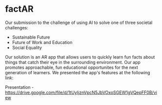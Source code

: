 # factAR
Our submission to the challenge of using AI to solve one of three societal challenges:  
- Sustainable Future  
- Future of Work and Education  
- Social Equality  
  
Our solution is an AR app that allows users to quickly learn fun facts about things that catch their eye in the surrounding environment. 
Our app promotes approachable, fun educational opportunites for the next generation of learners. We presented the app's features at the following link:

Presentation - https://drive.google.com/file/d/1tUyIjznVpcN5JbVOxoSGEW1gVQepFF0B/view
